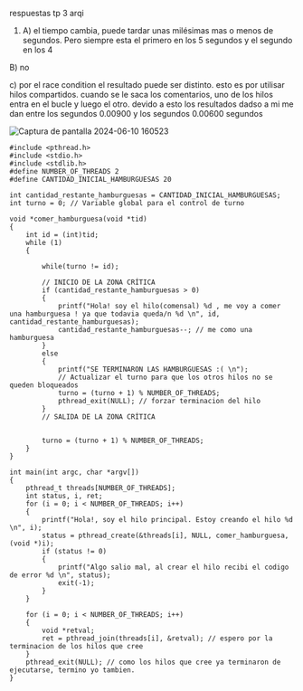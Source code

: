 respuestas tp 3 arqi
  
  1)  A) el tiempo cambia, puede tardar unas milésimas mas o menos de segundos. Pero siempre esta el primero en los 5 segundos y el segundo en los 4

B) no

c) por el race condition el resultado puede ser distinto. esto es por utilisar hilos compartidos. cuando se le saca los comentarios,
uno de los hilos entra en el bucle y luego el otro. devido a esto los resultados dadso a mi me dan entre los segundos 0.00900 y los segundos 0.00600 segundos

![Captura de pantalla 2024-06-10 160523](https://github.com/imanolmirantborde/ASO2024TPs/assets/166465473/262ceee9-4c4c-477d-b901-c48020563da0)


```
#include <pthread.h>
#include <stdio.h>
#include <stdlib.h>
#define NUMBER_OF_THREADS 2
#define CANTIDAD_INICIAL_HAMBURGUESAS 20

int cantidad_restante_hamburguesas = CANTIDAD_INICIAL_HAMBURGUESAS;
int turno = 0; // Variable global para el control de turno

void *comer_hamburguesa(void *tid)
{
	int id = (int)tid;
	while (1)
	{ 
        
		while(turno != id);

		// INICIO DE LA ZONA CRÍTICA
		if (cantidad_restante_hamburguesas > 0)
		{
			printf("Hola! soy el hilo(comensal) %d , me voy a comer una hamburguesa ! ya que todavia queda/n %d \n", id, cantidad_restante_hamburguesas);
			cantidad_restante_hamburguesas--; // me como una hamburguesa
		}
		else
		{
			printf("SE TERMINARON LAS HAMBURGUESAS :( \n");
			// Actualizar el turno para que los otros hilos no se queden bloqueados
			turno = (turno + 1) % NUMBER_OF_THREADS;
			pthread_exit(NULL); // forzar terminacion del hilo
		}
        // SALIDA DE LA ZONA CRÍTICA

		
		turno = (turno + 1) % NUMBER_OF_THREADS;
	}
}

int main(int argc, char *argv[])
{
	pthread_t threads[NUMBER_OF_THREADS];
	int status, i, ret;
	for (i = 0; i < NUMBER_OF_THREADS; i++)
	{
		printf("Hola!, soy el hilo principal. Estoy creando el hilo %d \n", i);
		status = pthread_create(&threads[i], NULL, comer_hamburguesa, (void *)i);
		if (status != 0)
		{
			printf("Algo salio mal, al crear el hilo recibi el codigo de error %d \n", status);
			exit(-1);
		}
	}

	for (i = 0; i < NUMBER_OF_THREADS; i++)
	{
		void *retval;
		ret = pthread_join(threads[i], &retval); // espero por la terminacion de los hilos que cree
	}
	pthread_exit(NULL); // como los hilos que cree ya terminaron de ejecutarse, termino yo tambien.
}

```
